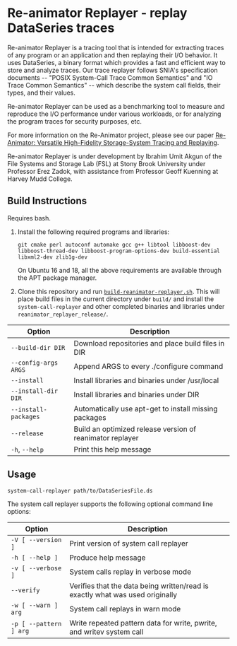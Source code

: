 # Re-animator Replayer - replay DataSeries traces

Re-animator Replayer is a tracing tool that is intended for extracting traces of any program or an application and then replaying their I/O behavior.
It uses DataSeries, a binary format which provides a fast and efficient way to store and analyze traces.
Our trace replayer follows SNIA's specification documents -- "POSIX System-Call Trace Common Semantics" and "IO Trace Common Semantics" -- which describe the system call fields, their types, and their values.

Re-animator Replayer can be used as a benchmarking tool to measure and reproduce the I/O performance under various workloads, or for analyzing the program traces for security purposes, etc.

For more information on the Re-Animator project, please see our paper [Re-Animator: Versatile High-Fidelity Storage-System Tracing and Replaying](https://doi.org/10.1145/3383669.3398276).

Re-animator Replayer is under development by Ibrahim Umit Akgun of the File Systems and Storage Lab (FSL) at Stony Brook University under Professor Erez Zadok, with assistance from Professor Geoff Kuenning at Harvey Mudd College.

## Build Instructions

Requires bash.

1. Install the following required programs and libraries:

    ```plaintext
    git cmake perl autoconf automake gcc g++ libtool libboost-dev libboost-thread-dev libboost-program-options-dev build-essential libxml2-dev zlib1g-dev
    ```

    On Ubuntu 16 and 18, all the above requirements are available through the APT package manager.

1. Clone this repository and run [`build-reanimator-replayer.sh`](build-reanimator-replayer.sh). This will place build files in the current directory under `build/` and install the `system-call-replayer` and other completed binaries and libraries under `reanimator_replayer_release/`.

| Option                | Description                                               |
| --------------------- | --------------------------------------------------------- |
| `--build-dir DIR`     | Download repositories and place build files in DIR        |
| `--config-args ARGS`  | Append ARGS to every ./configure command                  |
| `--install`           | Install libraries and binaries under /usr/local           |
| `--install-dir DIR`   | Install libraries and binaries under DIR                  |
| `--install-packages`  | Automatically use apt-get to install missing packages     |
| `--release`           | Build an optimized release version of reanimator replayer |
| `-h`, `--help`        | Print this help message                                   |


## Usage

`system-call-replayer path/to/DataSeriesFile.ds`

The system call replayer supports the following optional command line options:

| Option                    | Description                                                                   |
| ------------------------- | ----------------------------------------------------------------------------- |
| `-V [ --version ]`        | Print version of system call replayer                                         |
| `-h [ --help ]`           | Produce help message                                                          |
| `-v [ --verbose ]`        | System calls replay in verbose mode                                           |
| `--verify`                | Verifies that the data being written/read is exactly what was used originally |
| `-w [ --warn ] arg`       | System call replays in warn mode                                              |
| `-p [ --pattern ] arg`    | Write repeated pattern data for write, pwrite, and writev system call         |
